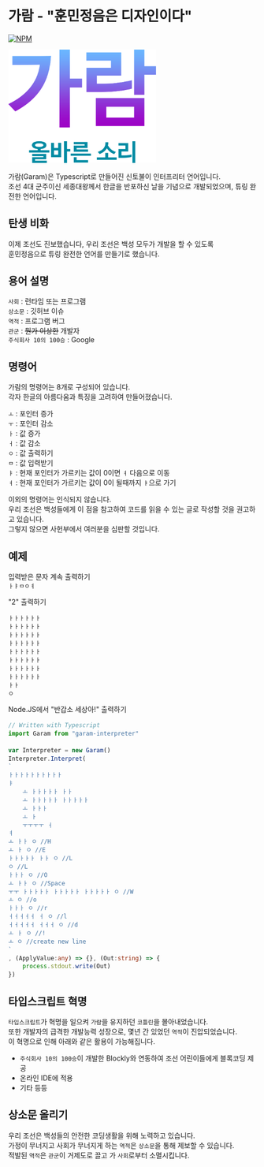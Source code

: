 ﻿가람 - "훈민정음은 디자인이다"
=============
[![NPM](https://nodei.co/npm/garam-interpreter.png?compact=true)](https://nodei.co/npm/garam-interpreter/)

<img src="https://github.com/Oasis1819/Garam/blob/master/snapshot/GaramLogo.png?raw=true" width="300">
   
가람(Garam)은 Typescript로 만들어진 신토불이 인터프리터 언어입니다.   
조선 4대 군주이신 세종대왕께서 한글을 반포하신 날을 기념으로 개발되었으며, 튜링 완전한 언어입니다.   

탄생 비화
-------------
이제 조선도 진보했습니다, 우리 조선은 백성 모두가 개발을 할 수 있도록   
훈민정음으로 튜링 완전한 언어를 만들기로 했습니다.   

용어 설명
-------------
```사회``` : 런타임 또는 프로그램   
```상소문``` : 깃허브 이슈  
```역적``` : 프로그램 버그   
```관군``` : ~~뭔가 이상한~~ 개발자   
```주식회사 10의 100승``` : Google   

명령어
-------------
가람의 명령어는 8개로 구성되어 있습니다.   
각자 한글의 아름다움과 특징을 고려하여 만들어졌습니다.   
   
```ㅗ``` : 포인터 증가   
```ㅜ``` : 포인터 감소   
```ㅏ``` : 값 증가   
```ㅓ``` : 값 감소   
```ㅇ``` : 값 출력하기   
```ㅁ``` : 값 입력받기   
```ㅑ``` : 현재 포인터가 가르키는 값이 0이면 ```ㅕ``` 다음으로 이동   
```ㅕ``` : 현재 포인터가 가르키는 값이 0이 될때까지 ```ㅑ```으로 가기   

이외의 명령어는 인식되지 않습니다.   
우리 조선은 백성들에게 이 점을 참고하여 코드를 읽을 수 있는 글로 작성할 것을 권고하고 있습니다.   
그렇지 않으면 사헌부에서 여러분을 심판할 것입니다.   

예제
-------------
입력받은 문자 계속 출력하기   
```ㅏㅑㅁㅇㅕ```
   
"2" 출력하기   
```
ㅏㅏㅏㅏㅏㅏ
ㅏㅏㅏㅏㅏㅏ
ㅏㅏㅏㅏㅏㅏ
ㅏㅏㅏㅏㅏㅏ
ㅏㅏㅏㅏㅏㅏ
ㅏㅏㅏㅏㅏㅏ
ㅏㅏㅏㅏㅏㅏ
ㅏㅏㅏㅏㅏㅏ
ㅏㅏ
ㅇ
```
   
Node.JS에서 "반갑소 세상아!" 출력하기   
```typescript
// Written with Typescript
import Garam from "garam-interpreter"

var Interpreter = new Garam()
Interpreter.Interpret(
`
ㅏㅏㅏㅏㅏㅏㅏㅏㅏㅏ
ㅑ
    ㅗ ㅏㅏㅏㅏㅏ ㅏㅏ
    ㅗ ㅏㅏㅏㅏㅏ ㅏㅏㅏㅏㅏ
    ㅗ ㅏㅏㅏ
    ㅗ ㅏ
    ㅜㅜㅜㅜ ㅓ
ㅕ
ㅗ ㅏㅏ ㅇ //H
ㅗ ㅏ ㅇ //E
ㅏㅏㅏㅏㅏ ㅏㅏ ㅇ //L
ㅇ //L
ㅏㅏㅏ ㅇ //O
ㅗ ㅏㅏ ㅇ //Space
ㅜㅜ ㅏㅏㅏㅏㅏ ㅏㅏㅏㅏㅏ ㅏㅏㅏㅏㅏ ㅇ //W
ㅗ ㅇ //o
ㅏㅏㅏ ㅇ //r
ㅓㅓㅓㅓㅓ ㅓ ㅇ //l
ㅓㅓㅓㅓㅓ ㅓㅓㅓ ㅇ //d
ㅗ ㅏ ㅇ //!
ㅗ ㅇ //create new line
`
, (ApplyValue:any) => {}, (Out:string) => {
    process.stdout.write(Out)
})
```

타입스크립트 혁명
-------------
```타입스크립트```가 혁명을 일으켜 ```가람```을 유지하던 ```코틀린```을 몰아내었습니다.   
또한 개발자의 급격한 개발능력 성장으로, 몇년 간 있었던 ```역적```이 진압되었습니다.   
이 혁명으로 인해 아래와 같은 활용이 가능해집니다.   
 * ```주식회사 10의 100승```이 개발한 Blockly와 연동하여 조선 어린이들에게 블록코딩 제공
 * 온라인 IDE에 적용
 * 기타 등등


상소문 올리기
-------------
우리 조선은 백성들의 안전한 코딩생활을 위해 노력하고 있습니다.   
가정이 무너지고 사회가 무너지게 하는 ```역적```은 ```상소문```을 통해 제보할 수 있습니다.   
적발된 ```역적```은 ```관군```이 거제도로 끌고 가 ```사회```로부터 소멸시킵니다.
